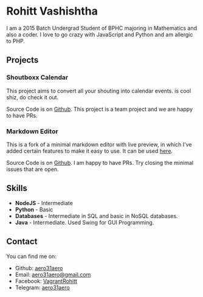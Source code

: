 # Rohitt Vashishtha

I am a 2015 Batch Undergrad Student of BPHC majoring in Mathematics and also a coder. I love to go crazy with JavaScript and Python and am allergic to PHP.

## Projects

### Shoutboxx Calendar

This project aims to convert all your shouting into calendar events. is cool shiz, do check it out.

Source Code is on [Github](https://github.com/aero31aero/shoutbox-calendar). This project is a team project and we are happy to have PRs.

### Markdown Editor

This is a fork of a minimal markdown editor with live preview, in which I've added certain features to make it easy to use. It can be used [here](http://aero31aero.github.io/markdown-editor).

Source Code is on [Github](https://github.com/aero31aero/markdown-editor). I am happy to have PRs. Try closing the minimal issues that are open.

## Skills

* **NodeJS** - Intermediate
* **Python** - Basic
* **Databases** - Intermediate in SQL and basic in NoSQL databases.
* **Java** - Intermediate. Used Swing for GUI Programming.

## Contact

You can find me on:

* Github: [aero31aero](https://github.com/aero31aero)
* Email: [aero31aero@gmail.com](mailto:aero31aero@gmail.com)
* Facebook: [VagrantRohitt](https://www.facebook.com/VagrantRohitt)
* Telegram: [aero31aero](https://t.me/aero31aero)
